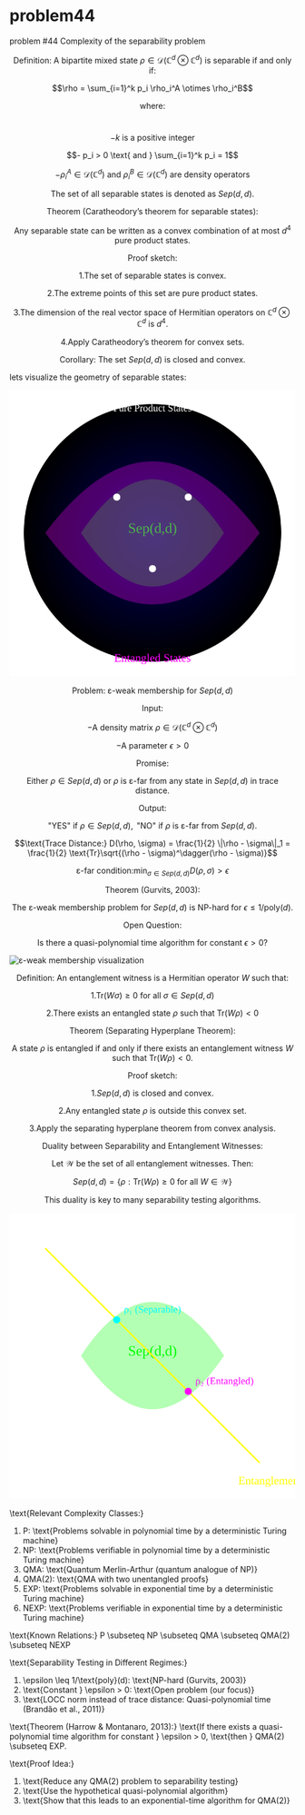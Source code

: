 # problem44
problem #44 Complexity of the separability problem


$$\text{Definition: A bipartite mixed state } \rho \in \mathcal{D}(\mathbb{C}^d \otimes \mathbb{C}^d) \text{ is separable if and only if:}$$

$$\rho = \sum_{i=1}^k p_i \rho_i^A \otimes \rho_i^B$$

$$\text{where:}$$
<br>

$$- k \text{ is a positive integer}$$

$$- p_i > 0 \text{ and } \sum_{i=1}^k p_i = 1$$

$$- \rho_i^A \in \mathcal{D}(\mathbb{C}^d) \text{ and } \rho_i^B \in \mathcal{D}(\mathbb{C}^d) \text{ are density operators}$$

$$\text{The set of all separable states is denoted as } Sep(d,d).$$

$$\text{Theorem (Caratheodory's theorem for separable states):}$$

$$\text{Any separable state can be written as a convex combination of at most } d^4 \text{ pure product states.}$$

$$\text{Proof sketch:}$$

$$1. \text{The set of separable states is convex.}$$

$$2. \text{The extreme points of this set are pure product states.}$$

$$3. \text{The dimension of the real vector space of Hermitian operators on } \mathbb{C}^d \otimes \mathbb{C}^d \text{ is } d^4.$$

$$4. \text{Apply Caratheodory's theorem for convex sets.}$$

$$\text{Corollary: The set } Sep(d,d) \text{ is closed and convex.}$$

lets visualize the geometry of separable states:

![Geometry Of Separable States](https://github.com/NeoVertex1/problem44/blob/main/Geometry_Separable_States.svg)



$$\text{Problem: ε-weak membership for } Sep(d,d)$$

$$\text{Input:}$$

$$- \text{A density matrix } \rho \in \mathcal{D}(\mathbb{C}^d \otimes \mathbb{C}^d)$$

$$- \text{A parameter } \epsilon > 0$$

$$\text{Promise:}$$

$$\text{Either } \rho \in Sep(d,d) \text{ or } \rho \text{ is ε-far from any state in } Sep(d,d) \text{ in trace distance.}$$

$$\text{Output:}$$

$$\text{"YES" if } \rho \in Sep(d,d), \text{ "NO" if } \rho \text{ is ε-far from } Sep(d,d).$$

$$\text{Trace Distance:} D(\rho, \sigma) = \frac{1}{2} \|\rho - \sigma\|_1 = \frac{1}{2} \text{Tr}\sqrt{(\rho - \sigma)^\dagger(\rho - \sigma)}$$

$$\text{ε-far condition:} \min_{\sigma \in Sep(d,d)} D(\rho, \sigma) > \epsilon$$

$$\text{Theorem (Gurvits, 2003):}$$

$$\text{The ε-weak membership problem for } Sep(d,d) \text{ is NP-hard for } \epsilon \leq 1/\text{poly}(d).$$

$$\text{Open Question:}$$

$$\text{Is there a quasi-polynomial time algorithm for constant } \epsilon > 0 \text{?}$$


![ε-weak membership visualization](https://github.com/NeoVertex1/problem44/blob/main/%CE%B5-weak_membership_visualization.svg)


$$\text{Definition: An entanglement witness is a Hermitian operator } W \text{ such that:}$$

$$1. \text{Tr}(W\sigma) \geq 0 \text{ for all } \sigma \in Sep(d,d)$$

$$2. \text{There exists an entangled state } \rho \text{ such that } \text{Tr}(W\rho) < 0$$

$$\text{Theorem (Separating Hyperplane Theorem):}$$

$$\text{A state } \rho \text{ is entangled if and only if there exists an entanglement witness } W \text{ such that } \text{Tr}(W\rho) < 0.$$

$$\text{Proof sketch:}$$

$$1. Sep(d,d) \text{ is closed and convex.}$$

$$2. \text{Any entangled state } \rho \text{ is outside this convex set.}$$

$$3. \text{Apply the separating hyperplane theorem from convex analysis.}$$

$$\text{Duality between Separability and Entanglement Witnesses:}$$

$$\text{Let } \mathcal{W} \text{ be the set of all entanglement witnesses. Then:}$$

$$Sep(d,d) = \{\rho : \text{Tr}(W\rho) \geq 0 \text{ for all } W \in \mathcal{W}\}$$

$$\text{This duality is key to many separability testing algorithms.}$$

![entanglement witness](https://github.com/NeoVertex1/problem44/blob/main/Entanglement_witness.svg)


\text{Relevant Complexity Classes:}

1. P: \text{Problems solvable in polynomial time by a deterministic Turing machine}
2. NP: \text{Problems verifiable in polynomial time by a deterministic Turing machine}
3. QMA: \text{Quantum Merlin-Arthur (quantum analogue of NP)}
4. QMA(2): \text{QMA with two unentangled proofs}
5. EXP: \text{Problems solvable in exponential time by a deterministic Turing machine}
6. NEXP: \text{Problems verifiable in exponential time by a deterministic Turing machine}

\text{Known Relations:}
P \subseteq NP \subseteq QMA \subseteq QMA(2) \subseteq NEXP

\text{Separability Testing in Different Regimes:}

1. \epsilon \leq 1/\text{poly}(d): \text{NP-hard (Gurvits, 2003)}
2. \text{Constant } \epsilon > 0: \text{Open problem (our focus)}
3. \text{LOCC norm instead of trace distance: Quasi-polynomial time (Brandão et al., 2011)}

\text{Theorem (Harrow & Montanaro, 2013):}
\text{If there exists a quasi-polynomial time algorithm for constant } \epsilon > 0, 
\text{then } QMA(2) \subseteq EXP.

\text{Proof Idea:}
1. \text{Reduce any QMA(2) problem to separability testing}
2. \text{Use the hypothetical quasi-polynomial algorithm}
3. \text{Show that this leads to an exponential-time algorithm for QMA(2)}

